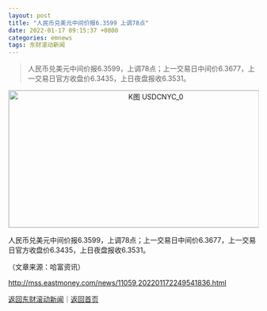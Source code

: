 ```yaml
---
layout: post
title: "人民币兑美元中间价报6.3599 上调78点"
date: 2022-01-17 09:15:37 +0800
categories: emnews
tags: 东财滚动新闻
---
```

> 人民币兑美元中间价报6.3599，上调78点；上一交易日中间价6.3677，上一交易日官方收盘价6.3435，上日夜盘报收6.3531。

<!-- EM_StockImg_Start --><p style="text-align:center;"><a href="http://quote.eastmoney.com/unify/r/120.USDCNYC" data-code="USDCNYC|120|0" data-code2="USDCNYC|120|0|" class="EmImageRemark" target="_blank"><img src="https://webquoteklinepic.eastmoney.com/GetPic.aspx?nid=120.USDCNYC&imageType=k&token=28dfeb41d35cc81d84b4664d7c23c49f&at=1" border="0" alt="K图 USDCNYC_0" data-code="K USDCNYC|120|0" data-code2="K USDCNYC|120|0|" style="border:#d1d1d1 1px solid;" width="578" height="276" /></a></p><!-- EM_StockImg_End --><p>人民币兑美元中间价报6.3599，上调78点；上一交易日中间价6.3677，上一交易日官方收盘价6.3435，上日夜盘报收6.3531。</p><p class="em_media">（文章来源：哈富资讯）</p>

<http://mss.eastmoney.com/news/11059,202201172249541836.html>

[返回东财滚动新闻](//finews.withounder.com/emnews/)｜[返回首页](//finews.withounder.com/)